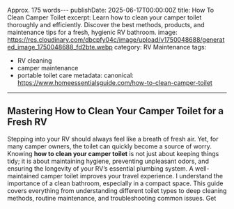 
Approx. 175 words---
publishDate: 2025-06-17T00:00:00Z
title: How To Clean Camper Toilet
excerpt: Learn how to clean your camper toilet thoroughly and efficiently. Discover the best methods, products, and maintenance tips for a fresh, hygienic RV bathroom.
image: https://res.cloudinary.com/dbcpfy04c/image/upload/v1750048688/generated_image_1750048688_fd2bte.webp
category: RV Maintenance
tags:
  - RV cleaning
  - camper maintenance
  - portable toilet care
metadata:
  canonical: https://www.homeessentialsguide.com/how-to-clean-camper-toilet
---

## Mastering How to Clean Your Camper Toilet for a Fresh RV

Stepping into your RV should always feel like a breath of fresh air. Yet, for many camper owners, the toilet can quickly become a source of worry. Knowing **how to clean your camper toilet** is not just about keeping things tidy; it is about maintaining hygiene, preventing unpleasant odors, and ensuring the longevity of your RV’s essential plumbing system. A well-maintained camper toilet improves your travel experience. I understand the importance of a clean bathroom, especially in a compact space. This guide covers everything from understanding different toilet types to deep cleaning methods, routine maintenance, and troubleshooting common issues. Get